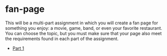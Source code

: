 # fan-page

This will be a multi-part assignment in which you will create a fan page for something you enjoy: a movie, game, band, or even your favorite restaurant.  You can choose the topic, but you must make sure that your page also meet the requirements found in each part of the assignment.

- [Part 1](http://htc-ccis1301.github.io/main/assignments/fan-page/fan-page-pt1-v1.html)

